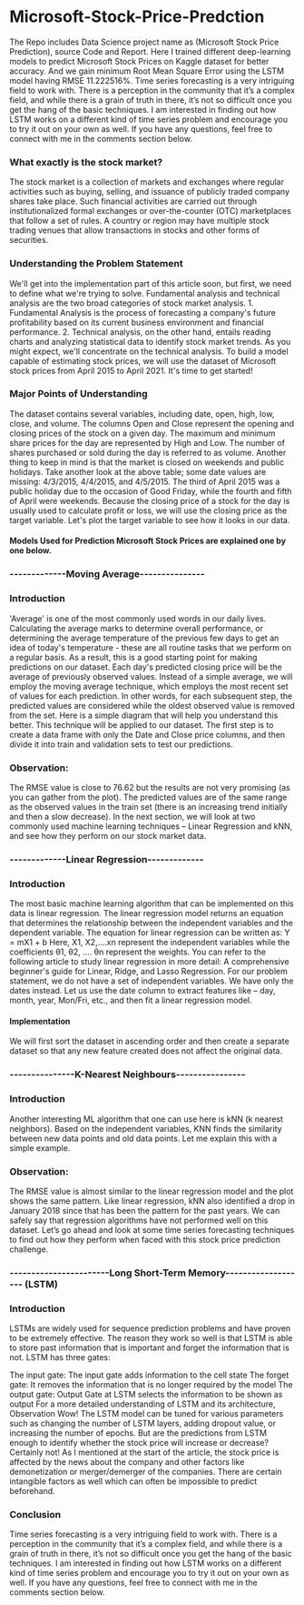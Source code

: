 # Microsoft-Stock-Price-Predction
The Repo includes Data Science project name as (Microsoft Stock Price Prediction), source Code and Report.
Here I trained different deep-learning models to predict Microsoft Stock Prices on Kaggle dataset for better accuracy. And we gain minimum Root Mean Square Error using the LSTM model having RMSE 11.222516%. 
Time series forecasting is a very intriguing field to work with. There is a perception in the community that it’s a complex field, and while there is a grain of truth in there, it’s not so difficult once you get the hang of the basic techniques. I am interested in finding out how LSTM works on a different kind of time series problem and encourage you to try it out on your own as well. If you have any questions, feel free to connect with me in the comments section below.

<h3>What exactly is the stock market?</h3>
The stock market is a collection of markets and exchanges where regular activities such as buying, selling, and issuance of publicly traded company shares take place. Such financial activities are carried out through institutionalized formal exchanges or over-the-counter (OTC) marketplaces that follow a set of rules. A country or region may have multiple stock trading venues that allow transactions in stocks and other forms of securities.

<h3>Understanding the Problem Statement</h3>
We'll get into the implementation part of this article soon, but first, we need to define what we're trying to solve. Fundamental analysis and technical analysis are the two broad categories of stock market analysis.
1. Fundamental Analysis is the process of forecasting a company's future profitability based on its current business environment and financial performance.
2. Technical analysis, on the other hand, entails reading charts and analyzing statistical data to identify stock market trends.
As you might expect, we'll concentrate on the technical analysis. To build a model capable of estimating stock prices, we will use the dataset of Microsoft stock prices from April 2015 to April 2021. It's time to get started!


<h3>Major Points of Understanding</h3>
The dataset contains several variables, including date, open, high, low, close, and volume.
The columns Open and Close represent the opening and closing prices of the stock on a given day.
The maximum and minimum share prices for the day are represented by High and Low.
The number of shares purchased or sold during the day is referred to as volume.
Another thing to keep in mind is that the market is closed on weekends and public holidays.
Take another look at the above table; some date values are missing: 4/3/2015, 4/4/2015, and 4/5/2015. The third of April 2015 was a public holiday due to the occasion of Good Friday, while the fourth and fifth of April were weekends.
Because the closing price of a stock for the day is usually used to calculate profit or loss, we will use the closing price as the target variable. Let's plot the target variable to see how it looks in our data.

<h4>Models Used for Prediction Microsoft Stock Prices are explained one by one below.</h4>

<h3>-------------Moving Average---------------</h3>
<h3>Introduction</h3>
'Average' is one of the most commonly used words in our daily lives. Calculating the average marks to determine overall performance, or determining the average temperature of the previous few days to get an idea of today's temperature - these are all routine tasks that we perform on a regular basis. As a result, this is a good starting point for making predictions on our dataset.
Each day's predicted closing price will be the average of previously observed values. Instead of a simple average, we will employ the moving average technique, which employs the most recent set of values for each prediction. In other words, for each subsequent step, the predicted values are considered while the oldest observed value is removed from the set. Here is a simple diagram that will help you understand this better.
This technique will be applied to our dataset. The first step is to create a data frame with only the Date and Close price columns, and then divide it into train and validation sets to test our predictions.
<h3>Observation:</h3>
 The RMSE value is close to 76.62 but the results are not very promising (as you can gather from the plot). The predicted values are of the same range as the observed values in the train set (there is an increasing trend initially and then a slow decrease).
In the next section, we will look at two commonly used machine learning techniques – Linear Regression and kNN, and see how they perform on our stock market data.


<h3>-------------Linear Regression-------------</h3>
<h3>Introduction</h3> 
The most basic machine learning algorithm that can be implemented on this data is linear regression. The linear regression model returns an equation that determines the relationship between the independent variables and the dependent variable.
The equation for linear regression can be written as:
Y = mX1 + b
Here, X1, X2,….xn represent the independent variables while the coefficients θ1, θ2, …. θn represent the weights. You can refer to the following article to study linear regression in more detail:
A comprehensive beginner's guide for Linear, Ridge, and Lasso Regression. For our problem statement, we do not have a set of independent variables. We have only the dates instead. Let us use the date column to extract features like – day, month, year, Mon/Fri, etc., and then fit a linear regression model.
<h4>Implementation</h4>
We will first sort the dataset in ascending order and then create a separate dataset so that any new feature created does not affect the original data.

<h3>---------------K-Nearest Neighbours----------------</h3>
<h3>Introduction</h3>
Another interesting ML algorithm that one can use here is kNN (k nearest neighbors). Based on the independent variables, KNN finds the similarity between new data points and old data points. Let me explain this with a simple example.

<h3>Observation:</h3> The RMSE value is almost similar to the linear regression model and the plot shows the same pattern. Like linear regression, kNN also identified a drop in January 2018 since that has been the pattern for the past years. We can safely say that regression algorithms have not performed well on this dataset.
Let’s go ahead and look at some time series forecasting techniques to find out how they perform when faced with this stock price prediction challenge.




<h3>-----------------------Long Short-Term Memory------------------- (LSTM)</h3>
<h3>Introduction</h3>
LSTMs are widely used for sequence prediction problems and have proven to be extremely effective. The reason they work so well is that LSTM is able to store past information that is important and forget the information that is not. LSTM has three gates:

The input gate: The input gate adds information to the cell state The forget gate: It removes the information that is no longer required by the model The output gate: Output Gate at LSTM selects the information to be shown as output For a more detailed understanding of LSTM and its architecture,
Observation Wow! The LSTM model can be tuned for various parameters such as changing the number of LSTM layers, adding dropout value, or increasing the number of epochs. But are the predictions from LSTM enough to identify whether the stock price will increase or decrease? Certainly not!
As I mentioned at the start of the article, the stock price is affected by the news about the company and other factors like demonetization or merger/demerger of the companies. There are certain intangible factors as well which can often be impossible to predict beforehand.

<h3>Conclusion</h3>
Time series forecasting is a very intriguing field to work with. There is a perception in the community that it’s a complex field, and while there is a grain of truth in there, it’s not so difficult once you get the hang of the basic techniques.
I am interested in finding out how LSTM works on a different kind of time series problem and encourage you to try it out on your own as well. If you have any questions, feel free to connect with me in the comments section below.




